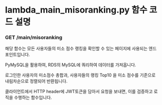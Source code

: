 # lambda_main_misoranking.py 함수 코드 설명

### GET /main/misoranking

해당 함수는 모든 사용자들의 미소 점수 랭킹을 확인할 수 있는 페이지에 사용되는 엔드포인트입니다.

PyMySQL을 활용하여, RDS의 MySQL에 쿼리하여 데이터를 가져옵니다.

로그인한 사용자의 미소점수 총합과, 사용자들의 랭킹 Top10 을 미소 점수를 기준으로 내림차순으로 정렬되어 반환됩니다.

클라이언트에서 HTTP header에 JWT토큰을 담아서 요청을 보내면, 이를 검증하고 로직을 수행하는 함수입니다.
